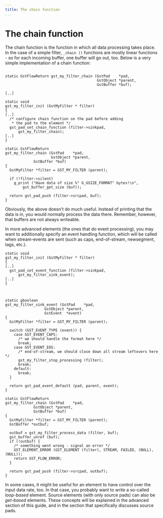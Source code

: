 ```yaml
---
title: The chain function
...
```


# The chain function

The chain function is the function in which all data processing takes
place. In the case of a simple filter, `_chain ()` functions are mostly
linear functions - so for each incoming buffer, one buffer will go out,
too. Below is a very simple implementation of a chain function:

``` 

static GstFlowReturn gst_my_filter_chain (GstPad    *pad,
                                          GstObject *parent,
                                          GstBuffer *buf);

[..]

static void
gst_my_filter_init (GstMyFilter * filter)
{
[..]
  /* configure chain function on the pad before adding
   * the pad to the element */
  gst_pad_set_chain_function (filter->sinkpad,
      gst_my_filter_chain);
[..]
}

static GstFlowReturn
gst_my_filter_chain (GstPad    *pad,
                     GstObject *parent,
             GstBuffer *buf)
{
  GstMyFilter *filter = GST_MY_FILTER (parent);

  if (!filter->silent)
    g_print ("Have data of size %" G_GSIZE_FORMAT" bytes!\n",
        gst_buffer_get_size (buf));

  return gst_pad_push (filter->srcpad, buf);
}
```

Obviously, the above doesn't do much useful. Instead of printing that
the data is in, you would normally process the data there. Remember,
however, that buffers are not always writeable.

In more advanced elements (the ones that do event processing), you may
want to additionally specify an event handling function, which will be
called when stream-events are sent (such as caps, end-of-stream,
newsegment, tags, etc.).

    static void
    gst_my_filter_init (GstMyFilter * filter)
    {
    [..]
      gst_pad_set_event_function (filter->sinkpad,
          gst_my_filter_sink_event);
    [..]
    }
    
    
    
    static gboolean
    gst_my_filter_sink_event (GstPad    *pad,
                      GstObject *parent,
                      GstEvent  *event)
    {
      GstMyFilter *filter = GST_MY_FILTER (parent);
    
      switch (GST_EVENT_TYPE (event)) {
        case GST_EVENT_CAPS:
          /* we should handle the format here */
          break;
        case GST_EVENT_EOS:
          /* end-of-stream, we should close down all stream leftovers here */
          gst_my_filter_stop_processing (filter);
          break;
        default:
          break;
      }
    
      return gst_pad_event_default (pad, parent, event);
    }
    
    static GstFlowReturn
    gst_my_filter_chain (GstPad    *pad,
                 GstObject *parent,
                 GstBuffer *buf)
    {
      GstMyFilter *filter = GST_MY_FILTER (parent);
      GstBuffer *outbuf;
    
      outbuf = gst_my_filter_process_data (filter, buf);
      gst_buffer_unref (buf);
      if (!outbuf) {
        /* something went wrong - signal an error */
        GST_ELEMENT_ERROR (GST_ELEMENT (filter), STREAM, FAILED, (NULL), (NULL));
        return GST_FLOW_ERROR;
      }
    
      return gst_pad_push (filter->srcpad, outbuf);
    }

In some cases, it might be useful for an element to have control over
the input data rate, too. In that case, you probably want to write a
so-called *loop-based* element. Source elements (with only source pads)
can also be *get-based* elements. These concepts will be explained in
the advanced section of this guide, and in the section that specifically
discusses source pads.

